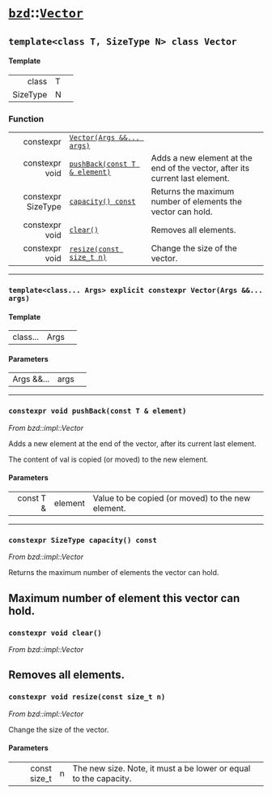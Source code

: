 # [`bzd`](../../index.md)::[`Vector`](../index.md)

## `template<class T, SizeType N> class Vector`

#### Template
||||
|---:|:---|:---|
|class|T||
|SizeType|N||
### Function
||||
|---:|:---|:---|
|constexpr|[`Vector(Args &&... args)`](./index.md)||
|constexpr void|[`pushBack(const T & element)`](./index.md)|Adds a new element at the end of the vector, after its current last element.|
|constexpr SizeType|[`capacity() const`](./index.md)|Returns the maximum number of elements the vector can hold.|
|constexpr void|[`clear()`](./index.md)|Removes all elements.|
|constexpr void|[`resize(const size_t n)`](./index.md)|Change the size of the vector.|
------
### `template<class... Args> explicit constexpr Vector(Args &&... args)`

#### Template
||||
|---:|:---|:---|
|class...|Args||
#### Parameters
||||
|---:|:---|:---|
|Args &&...|args||
------
### `constexpr void pushBack(const T & element)`
*From bzd::impl::Vector*

Adds a new element at the end of the vector, after its current last element.

The content of val is copied (or moved) to the new element.
#### Parameters
||||
|---:|:---|:---|
|const T &|element|Value to be copied (or moved) to the new element. |
------
### `constexpr SizeType capacity() const`
*From bzd::impl::Vector*

Returns the maximum number of elements the vector can hold.

Maximum number of element this vector can hold.
------
### `constexpr void clear()`
*From bzd::impl::Vector*

Removes all elements.
------
### `constexpr void resize(const size_t n)`
*From bzd::impl::Vector*

Change the size of the vector.
#### Parameters
||||
|---:|:---|:---|
|const size_t|n|The new size. Note, it must a be lower or equal to the capacity. |
